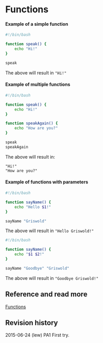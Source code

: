 Functions
==============================
#### Example of a simple function
```sh
#!/bin/bash

function speak() {
    echo "Hi!"
}

speak
```
The above will result in ```"Hi!"```  
#### Example of multiple functions
```sh
#!/bin/bash

function speak() {
    echo "Hi!"
}

function speakAgain() {
    echo "How are you?"
}

speak
speakAgain
```
The above will result in:  
```
"Hi!"
"How are you?"
```
#### Example of functions with parameters
```sh
#!/bin/bash

function sayName() {
    echo "Hello $1!"
}

sayName "Griswold"
```
The above will result in ```"Hello Griswold!"```

```sh
#!/bin/bash

function sayName() {
    echo "$1 $2!"
}

sayName "Goodbye" "Griswold"
```
The above will result in ```"Goodbye Griswold!"```

Reference and read more
------------------------------

[Functions](http://tldp.org/HOWTO/Bash-Prog-Intro-HOWTO-8.html)



Revision history
------------------------------

2015-06-24 (lew) PA1 First try.
